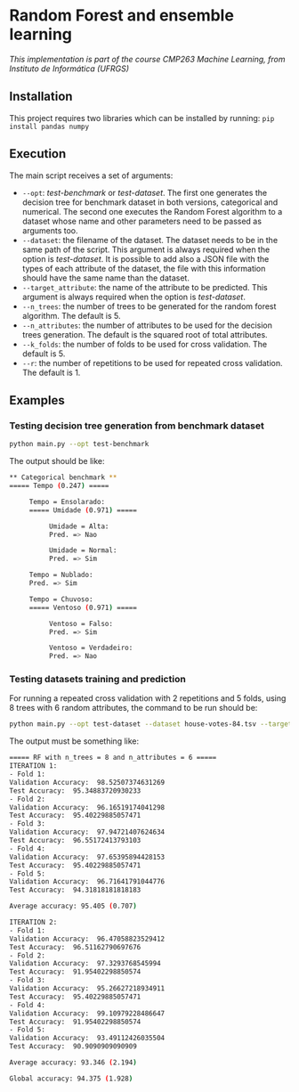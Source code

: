 # Random Forest and ensemble learning

*This implementation is part of the course CMP263 Machine Learning, from Instituto de Informática (UFRGS)*

## Installation
This project requires two libraries which can be installed by running: `pip install pandas numpy`

## Execution
The main script receives a set of arguments:
- `--opt`: *test-benchmark* or *test-dataset*. The first one generates the decision tree for benchmark dataset in both versions, categorical and numerical. The second one executes the Random Forest algorithm to a dataset whose name and other parameters need to be passed as arguments too.
- `--dataset`: the filename of the dataset. The dataset needs to be in the same path of the script. This argument is always required when the option is *test-dataset*. It is possible to add also a JSON file with the types of each attribute of the dataset, the file with this information should have the same name than the dataset.
- `--target_attribute`: the name of the attribute to be predicted. This argument is always required when the option is *test-dataset*.
- `--n_trees`: the number of trees to be generated for the random forest algorithm. The default is 5.
- `--n_attributes`: the number of attributes to be used for the decision trees generation. The default is the squared root of total attributes.
- `--k_folds`: the number of folds to be used for cross validation. The default is 5.
- `--r`: the number of repetitions to be used for repeated cross validation. The default is 1.

## Examples

### Testing decision tree generation from benchmark dataset
```bash
python main.py --opt test-benchmark
```

The output should be like:
```bash
** Categorical benchmark **
===== Tempo (0.247) =====

     Tempo = Ensolarado:
     ===== Umidade (0.971) =====

          Umidade = Alta:
          Pred. => Nao

          Umidade = Normal:
          Pred. => Sim

     Tempo = Nublado:
     Pred. => Sim

     Tempo = Chuvoso:
     ===== Ventoso (0.971) =====

          Ventoso = Falso:
          Pred. => Sim

          Ventoso = Verdadeiro:
          Pred. => Nao
```

### Testing datasets training and prediction
For running a repeated cross validation with 2 repetitions and 5 folds, using 8 trees with 6 random attributes, the command to be run should be:
```bash
python main.py --opt test-dataset --dataset house-votes-84.tsv --target_attribute target --n_trees 8 --n_attributes 6 --k_folds 5 --r 2
```

The output must be something like:
```bash
===== RF with n_trees = 8 and n_attributes = 6 =====
ITERATION 1:
- Fold 1:
Validation Accuracy:  98.52507374631269
Test Accuracy:  95.34883720930233
- Fold 2:
Validation Accuracy:  96.16519174041298
Test Accuracy:  95.40229885057471
- Fold 3:
Validation Accuracy:  97.94721407624634
Test Accuracy:  96.55172413793103
- Fold 4:
Validation Accuracy:  97.65395894428153
Test Accuracy:  95.40229885057471
- Fold 5:
Validation Accuracy:  96.71641791044776
Test Accuracy:  94.31818181818183

Average accuracy: 95.405 (0.707)

ITERATION 2:
- Fold 1:
Validation Accuracy:  96.47058823529412
Test Accuracy:  96.51162790697676
- Fold 2:
Validation Accuracy:  97.3293768545994
Test Accuracy:  91.95402298850574
- Fold 3:
Validation Accuracy:  95.26627218934911
Test Accuracy:  95.40229885057471
- Fold 4:
Validation Accuracy:  99.10979228486647
Test Accuracy:  91.95402298850574
- Fold 5:
Validation Accuracy:  93.49112426035504
Test Accuracy:  90.9090909090909

Average accuracy: 93.346 (2.194)

Global accuracy: 94.375 (1.928)
```

